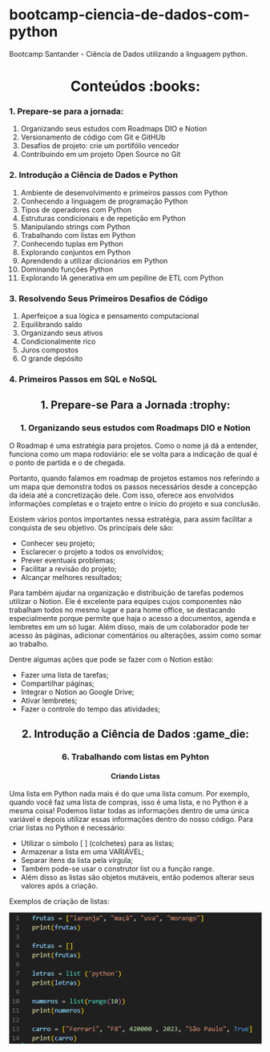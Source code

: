 # bootcamp-ciencia-de-dados-com-python
Bootcamp Santander - Ciência de Dados utilizando a linguagem python.

<h1 align="center">Conteúdos :books:</h1> 

### 1. Prepare-se para a jornada:
1. Organizando seus estudos com Roadmaps DIO e Notion
2. Versionamento de código com Git e GitHUb
3. Desafios de projeto: crie um portifólio vencedor
4. Contribuindo em um projeto Open Source no Git

### 2. Introdução a Ciência de Dados e Python
1. Ambiente de desenvolvimento e primeiros passos com Python
2. Conhecendo a linguagem de programação Python
3. Tipos de operadores com Python
4. Estruturas condicionais e de repetição em Python
5. Manipulando strings com Python
6. Trabalhando com listas em Python
7. Conhecendo tuplas em Python
8. Explorando conjuntos em Python
9. Aprendendo a utilizar dicionários em Python
10. Dominando funções Python
11. Explorando IA generativa em um pepiline de ETL com Python

### 3. Resolvendo Seus Primeiros Desafios de Código
1. Aperfeiçoe a sua lógica e pensamento computacional
2. Equilibrando saldo
3. Organizando seus ativos
4. Condicionalmente rico
5. Juros compostos
6. O grande depósito

### 4. Primeiros Passos em SQL e NoSQL

<h2 align="center">1. Prepare-se Para a Jornada :trophy:</h2>
<h3 align="center">1. Organizando seus estudos com Roadmaps DIO e Notion</h3>
O Roadmap é uma estratégia para projetos. Como o nome já dá a entender, funciona como um mapa rodoviário: ele se volta para a indicação de qual é o ponto de partida e o de chegada.

Portanto, quando falamos em roadmap de projetos estamos nos referindo a um mapa que demonstra todos os passos necessários desde a concepção da ideia até a concretização dele. Com isso, oferece aos envolvidos informações completas e o trajeto entre o início do projeto e sua conclusão.

Existem vários pontos importantes nessa estratégia, para assim facilitar a conquista de seu objetivo. Os principais dele são:
- Conhecer seu projeto;
- Esclarecer o projeto a todos os envolvidos;
- Prever eventuais problemas;
- Facilitar a revisão do projeto;
- Alcançar melhores resultados;

Para também ajudar na organização e distribuição de tarefas podemos utilizar o Notion. Ele é excelente para equipes cujos componentes não trabalham todos no mesmo lugar e para home office, se destacando especialmente porque permite que haja o acesso a documentos, agenda e lembretes em um só lugar. Além disso, mais de um colaborador pode ter acesso às páginas, adicionar comentários ou alterações, assim como somar ao trabalho.

Dentre algumas ações que pode se fazer com o Notion estão:
- Fazer uma lista de tarefas;
- Compartilhar páginas;
- Integrar o Notion ao Google Drive;
- Ativar lembretes;
- Fazer o controle do tempo das atividades;


<h2 align="center">2. Introdução a Ciência de Dados :game_die:</h2>
<h3 align="center">6. Trabalhando com listas em Pyhton</h3>

<h4 align="center"><strong>Criando Listas</strong></h4>

Uma lista em Python nada mais é do que uma lista comum. Por exemplo, quando você faz uma lista de compras, isso é uma lista, e no Python é a mesma coisa! Podemos listar todas as informações dentro de uma única variável e depois utilizar essas informações dentro do nosso código.
Para criar listas no Python é necessário:
- Utilizar o símbolo [ ] (colchetes) para as listas;
- Armazenar a lista em uma VARIÁVEL;
- Separar itens da lista pela vírgula;
- Também pode-se usar o construtor list ou a função range.
- Além disso as listas são objetos mutáveis, então podemos alterar seus valores após a criação.

Exemplos de criação de listas:

![](img/criar_listas.png)
